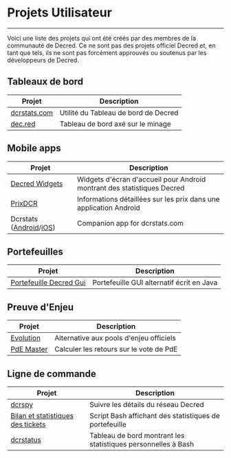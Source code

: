 # Projets Utilisateur

---

Voici une liste des projets qui ont été créés par des membres de la communauté de Decred. Ce ne sont pas des projets officiel Decred et, en tant que tels, ils ne sont pas forcément approuvés ou soutenus par les développeurs de Decred.

## Tableaux de bord

Projet                               | Description
--------------------------------------|----------------------------------
[dcrstats.com](https://dcrstats.com/) | Utilité du Tableau de bord de Decred
[dec.red](http://d3c.red/)            | Tableau de bord axé sur le minage

## Mobile apps

Projet                                                                                       | Description
----------------------------------------------------------------------------------------------|--------------------------------------------------------
[Decred Widgets](https://play.google.com/store/apps/details?id=com.jamieholdstock.dcrwidgets) | Widgets d'écran d'accueil pour Android montrant des statistiques Decred
[Prix ​​DCR](https://play.google.com/store/apps/details?id=altcoin.br.decred)                 | Informations détaillées sur les prix dans une application Android
Dcrstats ([Android](https://play.google.com/store/apps/details?id=com.ionicframework.myapp554035)/[iOS](https://itunes.apple.com/us/app/dcrstats/id1141383230)) | Companion app for dcrstats.com

## Portefeuilles

Projet                                                                       | Description
------------------------------------------------------------------------------|------------------------------------------
[Portefeuille Decred Gui](https://forum.decred.org/threads/decred-wallet-gui.1119/) | Portefeuille GUI alternatif écrit en Java

## Preuve d'Enjeu

Projet                                     | Description
--------------------------------------------|------------------------------------
[Evolution](https://evolution.dcrstats.com) | Alternative aux pools d'enjeu officiels
[PdE Master](http://www.posmaster.info/)    | Calculer les retours sur le vote de PdE


## Ligne de commande
Projet                                                                                                                         | Description
--------------------------------------------------------------------------------------------------------------------------------|------------------------------------
[dcrspy](https://github.com/chappjc/dcrspy)                                                                                     | Suivre les détails du réseau Decred
[Bilan et statistiques des tickets](https://forum.decred.org/threads/bash-shell-script-to-view-quick-stats-on-balance-and-tickets.2926/) | Script Bash affichant des statistiques de portefeuille
[dcrstatus](https://github.com/karamble/dcrstatus)                                                                              | Tableau de bord montrant les statistiques personnelles à Bash
